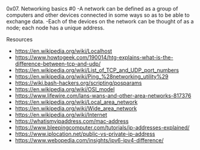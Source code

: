0x07. Networking basics #0
-A network can be defined as a group of computers and other devices connected in some ways so as to be able to exchange data. -Each of the devices on the network can be thought of as a node; each node has a unique address.

Resources
* https://en.wikipedia.org/wiki/Localhost
* https://www.howtogeek.com/190014/htg-explains-what-is-the-difference-between-tcp-and-udp/
* https://en.wikipedia.org/wiki/List_of_TCP_and_UDP_port_numbers
* https://en.wikipedia.org/wiki/Ping_%28networking_utility%29
* https://wiki.bash-hackers.org/scripting/posparams
* https://en.wikipedia.org/wiki/OSI_model
* https://www.lifewire.com/lans-wans-and-other-area-networks-817376
* https://en.wikipedia.org/wiki/Local_area_network
* https://en.wikipedia.org/wiki/Wide_area_network
* https://en.wikipedia.org/wiki/Internet
* https://whatismyipaddress.com/mac-address
* https://www.bleepingcomputer.com/tutorials/ip-addresses-explained/
* https://www.iplocation.net/public-vs-private-ip-address
* https://www.webopedia.com/insights/ipv6-ipv4-difference/

